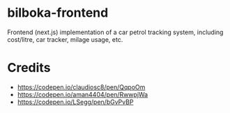 # bilboka-frontend

Frontend (next.js) implementation of a car petrol tracking system, including cost/litre, car tracker, milage usage, etc.

# Credits

- https://codepen.io/claudiosc8/pen/QqpoOm
- https://codepen.io/aman4404/pen/RwwpjWa
- https://codepen.io/LSegg/pen/bGvPvBP
